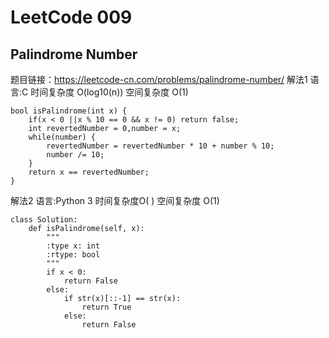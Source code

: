 # LeetCode 009
## Palindrome Number
题目链接：https://leetcode-cn.com/problems/palindrome-number/
解法1 语言:C 时间复杂度 O(log10(n)) 空间复杂度 O(1)
```
bool isPalindrome(int x) {
    if(x < 0 ||x % 10 == 0 && x != 0) return false;
    int revertedNumber = 0,number = x;
    while(number) {
        revertedNumber = revertedNumber * 10 + number % 10;
        number /= 10;
    }
    return x == revertedNumber;  
}
```
解法2 语言:Python 3 时间复杂度O( ) 空间复杂度 O(1)
```
class Solution:
    def isPalindrome(self, x):
        """
        :type x: int
        :rtype: bool
        """
        if x < 0:
            return False
        else:
            if str(x)[::-1] == str(x):
                return True
            else:
                return False
```
